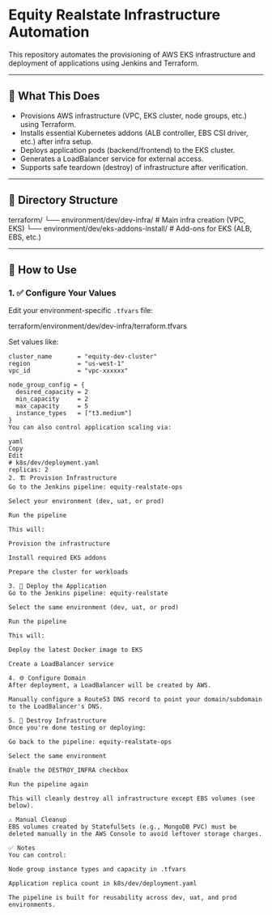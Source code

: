
# Equity Realstate Infrastructure Automation

This repository automates the provisioning of AWS EKS infrastructure and deployment of applications using Jenkins and Terraform.

---

## 🔧 What This Does

- Provisions AWS infrastructure (VPC, EKS cluster, node groups, etc.) using Terraform.
- Installs essential Kubernetes addons (ALB controller, EBS CSI driver, etc.) after infra setup.
- Deploys application pods (backend/frontend) to the EKS cluster.
- Generates a LoadBalancer service for external access.
- Supports safe teardown (destroy) of infrastructure after verification.

---

## 📁 Directory Structure

terraform/
└── environment/dev/dev-infra/   # Main infra creation (VPC, EKS)
└── environment/dev/eks-addons-install/ # Add-ons for EKS (ALB, EBS, etc.)

---

## 🚀 How to Use

### 1. ✅ **Configure Your Values**

Edit your environment-specific `.tfvars` file:

terraform/environment/dev/dev-infra/terraform.tfvars

Set values like:

```hcl
cluster_name       = "equity-dev-cluster"
region             = "us-west-1"
vpc_id             = "vpc-xxxxxx"

node_group_config = {
  desired_capacity = 2
  min_capacity     = 2
  max_capacity     = 5
  instance_types   = ["t3.medium"]
}
You can also control application scaling via:

yaml
Copy
Edit
# k8s/dev/deployment.yaml
replicas: 2
2. 🏗️ Provision Infrastructure
Go to the Jenkins pipeline: equity-realstate-ops

Select your environment (dev, uat, or prod)

Run the pipeline

This will:

Provision the infrastructure

Install required EKS addons

Prepare the cluster for workloads

3. 🚚 Deploy the Application
Go to the Jenkins pipeline: equity-realstate

Select the same environment (dev, uat, or prod)

Run the pipeline

This will:

Deploy the latest Docker image to EKS

Create a LoadBalancer service

4. 🌐 Configure Domain
After deployment, a LoadBalancer will be created by AWS.

Manually configure a Route53 DNS record to point your domain/subdomain to the LoadBalancer's DNS.

5. 🧹 Destroy Infrastructure
Once you're done testing or deploying:

Go back to the pipeline: equity-realstate-ops

Select the same environment

Enable the DESTROY_INFRA checkbox

Run the pipeline again

This will cleanly destroy all infrastructure except EBS volumes (see below).

⚠️ Manual Cleanup
EBS volumes created by StatefulSets (e.g., MongoDB PVC) must be deleted manually in the AWS Console to avoid leftover storage charges.

✅ Notes
You can control:

Node group instance types and capacity in .tfvars

Application replica count in k8s/dev/deployment.yaml

The pipeline is built for reusability across dev, uat, and prod environments.